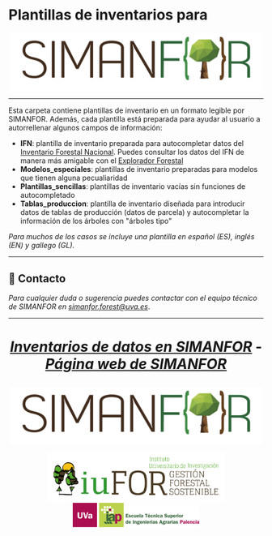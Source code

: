 # Plantillas de inventarios para

<p align="center">
<img src="https://raw.githubusercontent.com/simanfor/web/main/logos/simanfor.png" alt="simanfor" width="500"/>
</p>

---


Esta carpeta contiene plantillas de inventario en un formato legible por SIMANFOR. Además, cada plantilla está preparada para ayudar al usuario a autorrellenar algunos campos de información:
*   **IFN**: plantilla de inventario preparada para autocompletar datos del [Inventario Forestal Nacional](https://www.miteco.gob.es/es/biodiversidad/temas/inventarios-nacionales/inventario-forestal-nacional/default.aspx). Puedes consultar los datos del IFN de manera más amigable con el [Explorador Forestal](https://forestexplorer.gsic.uva.es/explorer/)
*   **Modelos_especiales**: plantillas de inventario preparadas para modelos que tienen alguna pecualiaridad
*   **Plantillas_sencillas**: plantillas de inventario vacías sin funciones de autocompletado
*   **Tablas_produccion**: plantilla de inventario diseñada para introducir datos de tablas de producción (datos de parcela) y autocompletar la información de los árboles con "árboles tipo"

*Para muchos de los casos se incluye una plantilla en español (ES), inglés (EN) y gallego (GL).*

---

## :email: Contacto

*Para cualquier duda o sugerencia puedes contactar con el equipo técnico de SIMANFOR en simanfor.forest@uva.es*.

---

<h1 align="center" >

[*Inventarios de datos en SIMANFOR*](https://github.com/simanfor/inventarios) - [*Página web de SIMANFOR*](https://www.simanfor.es/)

</h1>


<p align="center">
<img src="https://raw.githubusercontent.com/simanfor/web/main/logos/simanfor.png" alt="simanfor" width="500"/>
</p>

<p align="center">
<img src="https://raw.githubusercontent.com/simanfor/web/main/logos/iufor.png" alt="iufor" width="350"/>
<img src="https://raw.githubusercontent.com/simanfor/web/main/logos/UVa-ETSIIAA.png" alt="uva_etsiiaa" width="250"/>
</p>
